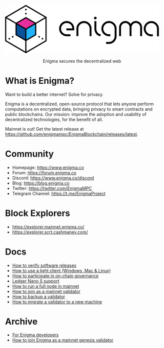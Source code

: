 ![Enigma](/logo.png)

<p align="center">
Enigma secures the decentralized web
</p>

# What is Enigma?

Want to build a better internet? Solve for privacy.

Enigma is a decentralized, open-source protocol that lets anyone perform computations on encrypted data, bringing privacy to smart contracts and public blockchains. Our mission: improve the adoption and usability of decentralized technologies, for the benefit of all.

Mainnet is out! Get the latest release at https://github.com/enigmampc/EnigmaBlockchain/releases/latest.

# Community

- Homepage: https://www.enigma.co
- Forum: https://forum.enigma.co
- Discord: https://www.enigma.co/discord
- Blog: https://blog.enigma.co
- Twitter: https://twitter.com/EnigmaMPC
- Telegram Channel: https://t.me/EnigmaProject

# Block Explorers

- https://explorer.mainnet.enigma.co/
- https://explorer.scrt.cashmaney.com/

# Docs

- [How to verify software releases](/docs/verify-releases.md)
- [How to use a light client (Windows, Mac & Linux)](/docs/light-client-mainnet.md)
- [How to participate in on-chain governance](docs/using-governance.md)
- [Ledger Nano S support](/docs/ledger-nano-s.md)
- [How to run a full node in mainnet](/docs/validators-and-full-nodes/run-full-node-mainnet.md)
- [How to join as a mainnet validator](/docs/validators-and-full-nodes/join-validator-mainnet.md)
- [How to backup a validator](/docs/validators-and-full-nodes/backup-a-validator.md)
- [How to migrate a validator to a new machine](/docs/validators-and-full-nodes/migrate-a-validator.md)

# Archive

- [For Enigma developers](/docs/dev/for-enigma-blockchain-devs.md)
- [How to join Enigma as a mainnet genesis validator](/docs/genesis/genesis-validator-mainnet.md)
